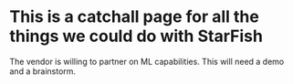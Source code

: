 # This is a catchall page for all the things we could do with StarFish

The vendor is willing to partner on ML capabilities. This will need a demo and a brainstorm.
